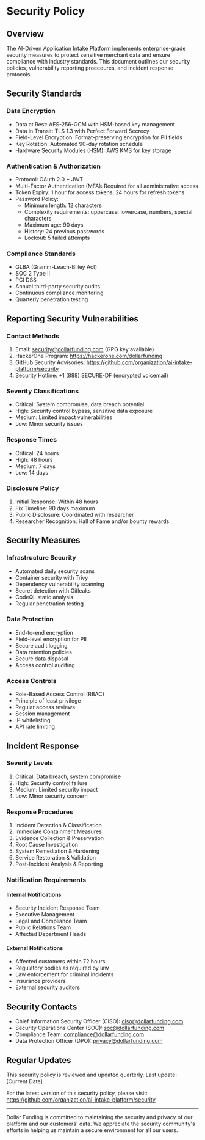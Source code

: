 # Security Policy

## Overview

The AI-Driven Application Intake Platform implements enterprise-grade security measures to protect sensitive merchant data and ensure compliance with industry standards. This document outlines our security policies, vulnerability reporting procedures, and incident response protocols.

## Security Standards

### Data Encryption
- Data at Rest: AES-256-GCM with HSM-based key management
- Data in Transit: TLS 1.3 with Perfect Forward Secrecy
- Field-Level Encryption: Format-preserving encryption for PII fields
- Key Rotation: Automated 90-day rotation schedule
- Hardware Security Modules (HSM): AWS KMS for key storage

### Authentication & Authorization
- Protocol: OAuth 2.0 + JWT
- Multi-Factor Authentication (MFA): Required for all administrative access
- Token Expiry: 1 hour for access tokens, 24 hours for refresh tokens
- Password Policy:
  - Minimum length: 12 characters
  - Complexity requirements: uppercase, lowercase, numbers, special characters
  - Maximum age: 90 days
  - History: 24 previous passwords
  - Lockout: 5 failed attempts

### Compliance Standards
- GLBA (Gramm-Leach-Bliley Act)
- SOC 2 Type II
- PCI DSS
- Annual third-party security audits
- Continuous compliance monitoring
- Quarterly penetration testing

## Reporting Security Vulnerabilities

### Contact Methods
1. Email: security@dollarfunding.com (GPG key available)
2. HackerOne Program: https://hackerone.com/dollarfunding
3. GitHub Security Advisories: https://github.com/organization/ai-intake-platform/security
4. Security Hotline: +1 (888) SECURE-DF (encrypted voicemail)

### Severity Classifications
- Critical: System compromise, data breach potential
- High: Security control bypass, sensitive data exposure
- Medium: Limited impact vulnerabilities
- Low: Minor security issues

### Response Times
- Critical: 24 hours
- High: 48 hours
- Medium: 7 days
- Low: 14 days

### Disclosure Policy
1. Initial Response: Within 48 hours
2. Fix Timeline: 90 days maximum
3. Public Disclosure: Coordinated with researcher
4. Researcher Recognition: Hall of Fame and/or bounty rewards

## Security Measures

### Infrastructure Security
- Automated daily security scans
- Container security with Trivy
- Dependency vulnerability scanning
- Secret detection with Gitleaks
- CodeQL static analysis
- Regular penetration testing

### Data Protection
- End-to-end encryption
- Field-level encryption for PII
- Secure audit logging
- Data retention policies
- Secure data disposal
- Access control auditing

### Access Controls
- Role-Based Access Control (RBAC)
- Principle of least privilege
- Regular access reviews
- Session management
- IP whitelisting
- API rate limiting

## Incident Response

### Severity Levels
1. Critical: Data breach, system compromise
2. High: Security control failure
3. Medium: Limited security impact
4. Low: Minor security concern

### Response Procedures
1. Incident Detection & Classification
2. Immediate Containment Measures
3. Evidence Collection & Preservation
4. Root Cause Investigation
5. System Remediation & Hardening
6. Service Restoration & Validation
7. Post-Incident Analysis & Reporting

### Notification Requirements

#### Internal Notifications
- Security Incident Response Team
- Executive Management
- Legal and Compliance Team
- Public Relations Team
- Affected Department Heads

#### External Notifications
- Affected customers within 72 hours
- Regulatory bodies as required by law
- Law enforcement for criminal incidents
- Insurance providers
- External security auditors

## Security Contacts

- Chief Information Security Officer (CISO): ciso@dollarfunding.com
- Security Operations Center (SOC): soc@dollarfunding.com
- Compliance Team: compliance@dollarfunding.com
- Data Protection Officer (DPO): privacy@dollarfunding.com

## Regular Updates

This security policy is reviewed and updated quarterly. Last update: [Current Date]

For the latest version of this security policy, please visit:
https://github.com/organization/ai-intake-platform/security

---

Dollar Funding is committed to maintaining the security and privacy of our platform and our customers' data. We appreciate the security community's efforts in helping us maintain a secure environment for all our users.